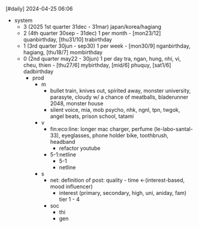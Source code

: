 [#daily]
2024-04-25
06:06

- system
	- 3 (2025 1st quarter 31dec - 31mar) japan/korea/hagiang
	- 2 (4th quarter 30sep - 31dec) 1 per month - [mon23/12] quanbirthday, [thu31/10] trabirthday
	- 1 (3rd quarter 30jun - sep30) 1 per week - [mon30/9] nganbirthday, hagiang, [thu18/7] mombirthday
	- 0 (2nd quarter may22 - 30jun)  1 per day tra, ngan, hung, nhi, vi, cheu, thien - [thu27/6] mybirthday, [mid/6] phuquy, [sat1/6] dadbirthday
		- prod
			- m
				- bullet train, knives out, spirited away, monster university, parasyte, cloudy w/ a chance of meatballs, bladerunner 2048, monster house
				- silent voice, mia, mob psycho, nhk, ngnl, tpn, twgok, angel beats, prison school, tatami
			- v
				- fin:eco:line: longer mac charger, perfume (le-labo-santal-33), eyeglasses, phone holder bike, toothbrush, headband
					- refactor youtube
				- 5-1:netline
					- 5-1
					- netline
			- s
				- net: definition of post: quality - time <-(interest-based, mood influencer)
					- interest (primary, secondary, high, uni, aniday, fam) tier 1 - 4
				- soc
					- thi
					- gen
